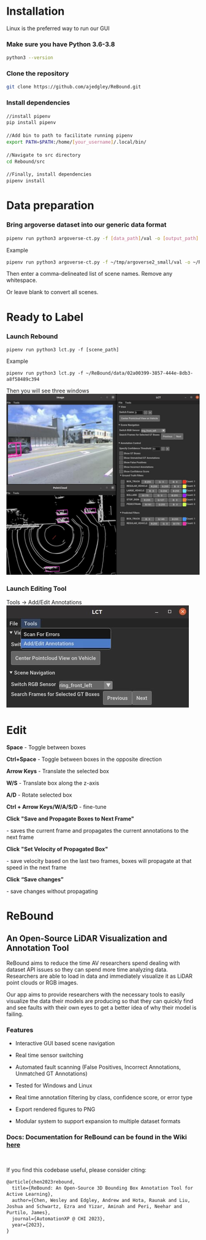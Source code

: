 # Installation

Linux is the preferred way to run our GUI

### **Make sure you have Python 3.6-3.8**

```bash
python3 --version
```

### **Clone the repository**

```bash
git clone https://github.com/ajedgley/ReBound.git
```

### **Install dependencies**

```bash
//install pipenv
pip install pipenv

//Add bin to path to facilitate running pipenv
export PATH=$PATH:/home/[your_username]/.local/bin/

//Navigate to src directory
cd Rebound/src

//Finally, install dependencies
pipenv install
```

# **Data preparation**

### Bring argoverse dataset into our generic data format

```bash
pipenv run python3 argoverse-ct.py -f [data_path]/val -o [output_path]
```

Example

```bash
pipenv run python3 argoverse-ct.py -f ~/tmp/argoverse2_small/val -o ~/ReBound/data/
```

Then enter a comma-delineated list of scene names. Remove any whitespace.

Or leave blank to convert all scenes.

# **Ready to Label**

### **Launch Rebound**

```
pipenv run python3 lct.py -f [scene_path]
```

Example

```
pipenv run python3 lct.py -f ~/ReBound/data/02a00399-3857-444e-8db3-a8f58489c394
```

Then you will see three windows
![Image text](https://github.com/lisiyi777/ReBound/blob/main/Image/image_a.jpg)

### **Launch Editing Tool**

Tools -> Add/Edit Annotations
![Image text](https://github.com/lisiyi777/ReBound/blob/main/Image/image_b.jpg)

# **Edit**

**Space** - Toggle between boxes

**Ctrl+Space** - Toggle between boxes in the opposite direction



**Arrow Keys** - Translate the selected box

**W/S** - Translate box along the z-axis

**A/D** - Rotate selected box

**Ctrl + Arrow Keys/W/A/S/D** - fine-tune



**Click** **"Save and Propagate Boxes to Next Frame"** 

\- saves the current frame and propagates the current annotations to the next frame

**Click** **"Set Velocity of Propagated Box"**

\- save velocity based on the last two frames, boxes will propagate at that speed in the next frame

**Click** **“Save changes”** 

\- save changes without propagating



# ReBound
## An Open-Source LiDAR Visualization and Annotation Tool

ReBound aims to reduce the time AV researchers spend dealing with dataset API issues so they can spend more time analyzing data. Researchers are able to load in data and immediately visualize it as LiDAR point clouds or RGB images.

Our app aims to provide researchers with the necessary tools to easily visualize the data their models are producing so that they can quickly find and see faults with their own eyes to get a better idea of why their model is failing.



### Features

- Interactive GUI based scene navigation

- Real time sensor switching

- Automated fault scanning (False Positives, Incorrect Annotations, Unmatched GT Annotations)

- Tested for Windows and Linux

- Real time annotation filtering by class, confidence score, or error type

- Export rendered figures to PNG

- Modular system to support expansion to multiple dataset formats



### Docs: Documentation for ReBound can be found in the Wiki [here](https://github.com/ajedgley/ReBound/wiki/ReBound-Intro)



<img title="" src="https://files.gitbook.com/v0/b/gitbook-x-prod.appspot.com/o/spaces%2FLwXJQFLIM5IJpwSLEYfC%2Fuploads%2F9YIBroiQ3eduUX55VuD7%2FLVT1.png?alt=media&token=d06c7735-5c6a-4ba6-9ffd-79e266c5fdf0" alt="" data-align="center">

If you find this codebase useful, please consider citing:

    @article{chen2023rebound,
      title={ReBound: An Open-Source 3D Bounding Box Annotation Tool for Active Learning},
      author={Chen, Wesley and Edgley, Andrew and Hota, Raunak and Liu, Joshua and Schwartz, Ezra and Yizar, Aminah and Peri, Neehar and Purtilo, James},
      journal={AutomationXP @ CHI 2023},
      year={2023},
    }
